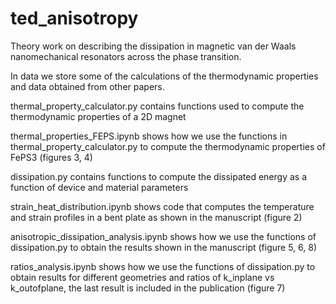 # ted_anisotropy
Theory work on describing the dissipation in magnetic van der Waals nanomechanical resonators across the phase transition.

In data we store some of the calculations of the thermodynamic properties and data obtained from other papers.

thermal_property_calculator.py contains functions used to compute the thermodynamic properties of a 2D magnet

thermal_properties_FEPS.ipynb shows how we use the functions in thermal_property_calculator.py to compute the thermodynamic properties of FePS3 (figures 3, 4)

dissipation.py contains functions to compute the dissipated energy as a function of device and material parameters

strain_heat_distribution.ipynb shows code that computes the temperature and strain profiles in a bent plate as shown in the manuscript (figure 2)

anisotropic_dissipation_analysis.ipynb shows how we use the functions of dissipation.py to obtain the results shown in the manuscript (figure 5, 6, 8)

ratios_analysis.ipynb shows how we use the functions of dissipation.py to obtain results for different geometries and ratios of k_inplane vs k_outofplane, the last result is included in the publication (figure 7)


